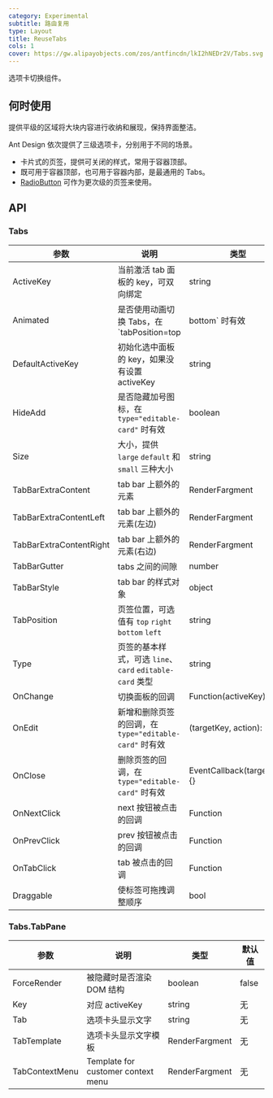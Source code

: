 ```yaml
---
category: Experimental
subtitle: 路由复用
type: Layout
title: ReuseTabs
cols: 1
cover: https://gw.alipayobjects.com/zos/antfincdn/lkI2hNEDr2V/Tabs.svg
---
```


选项卡切换组件。

## 何时使用

提供平级的区域将大块内容进行收纳和展现，保持界面整洁。

Ant Design 依次提供了三级选项卡，分别用于不同的场景。

- 卡片式的页签，提供可关闭的样式，常用于容器顶部。
- 既可用于容器顶部，也可用于容器内部，是最通用的 Tabs。
- [RadioButton](/components/radio/#components-radio-demo-radiobutton) 可作为更次级的页签来使用。

## API

### Tabs

| 参数 | 说明 | 类型 | 默认值 |
| --- | --- | --- | --- |
| ActiveKey | 当前激活 tab 面板的 key，可双向绑定 | string | 无 |
| Animated | 是否使用动画切换 Tabs，在 `tabPosition=top|bottom` 时有效 | bool | false |
| DefaultActiveKey | 初始化选中面板的 key，如果没有设置 activeKey | string | 第一个面板 |
| HideAdd | 是否隐藏加号图标，在 `type="editable-card"` 时有效 | boolean | false |
| Size | 大小，提供 `large` `default` 和 `small` 三种大小 | string | 'default' |
| TabBarExtraContent | tab bar 上额外的元素 | RenderFargment | 无 |
| TabBarExtraContentLeft |  tab bar 上额外的元素(左边) | RenderFargment | - |
| TabBarExtraContentRight | tab bar 上额外的元素(右边) | RenderFargment | - |
| TabBarGutter | tabs 之间的间隙 | number | 无 |
| TabBarStyle | tab bar 的样式对象 | object | - |
| TabPosition | 页签位置，可选值有 `top` `right` `bottom` `left` | string | 'top' |
| Type | 页签的基本样式，可选 `line`、`card` `editable-card` 类型 | string | 'line' |
| OnChange | 切换面板的回调 | Function(activeKey) {} | 无 |
| OnEdit | 新增和删除页签的回调，在 `type="editable-card"` 时有效 | (targetKey, action): void | 无 |
| OnClose | 删除页签的回调，在 `type="editable-card"` 时有效 | EventCallback(targetKey) {} | - |
| OnNextClick | next 按钮被点击的回调 | Function | 无 |
| OnPrevClick | prev 按钮被点击的回调 | Function | 无 |
| OnTabClick | tab 被点击的回调 | Function | 无 |
| Draggable | 使标签可拖拽调整顺序 | bool | false |

### Tabs.TabPane

| 参数        | 说明                      | 类型              | 默认值 |
| ----------- | ------------------------- | ----------------- | ------ |
| ForceRender | 被隐藏时是否渲染 DOM 结构 | boolean           | false  |
| Key         | 对应 activeKey            | string            | 无     |
| Tab         | 选项卡头显示文字          | string | 无     |
| TabTemplate | 选项卡头显示文字模板       | RenderFargment | 无     |
| TabContextMenu | Template for customer context menu | RenderFargment | 无 |
